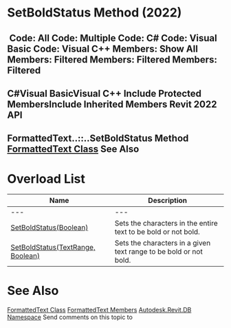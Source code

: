 # SetBoldStatus Method (2022)

﻿
 Code: All Code: Multiple Code: C# Code: Visual Basic Code: Visual C++  Members: Show All Members: Filtered Members: Filtered Members: Filtered   
---  
C#Visual BasicVisual C++
Include Protected MembersInclude Inherited Members
Revit 2022 API  
---  
FormattedText..::..SetBoldStatus Method   
[FormattedText Class](79a92343-2342-8325-1b51-f12c4fb05481.md "FormattedText Class") See Also  
---  
# Overload List
| Name | Description |
| --- | --- |
| --- | --- | --- |
| [SetBoldStatus(Boolean)](5147f4db-4b72-0596-cecb-dac6487ca178.md "SetBoldStatus Method \(Boolean\)") | Sets the characters in the entire text to be bold or not bold. |
| [SetBoldStatus(TextRange, Boolean)](fd0eab6d-0808-63ff-3cb0-a014f2adbbd7.md "SetBoldStatus Method \(TextRange, Boolean\)") | Sets the characters in a given text range to be bold or not bold. |

# See Also
[FormattedText Class](79a92343-2342-8325-1b51-f12c4fb05481.md "FormattedText Class")
[FormattedText Members](e74cf1df-845b-fcd2-01d3-005054467c53.md "FormattedText Members")
[Autodesk.Revit.DB Namespace](87546ba7-461b-c646-cbb1-2cb8f5bff8b2.md "Autodesk.Revit.DB Namespace")
Send comments on this topic to 